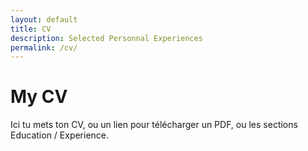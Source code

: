 ```yaml
---
layout: default
title: CV
description: Selected Personnal Experiences
permalink: /cv/
---
```


# My CV

Ici tu mets ton CV, ou un lien pour télécharger un PDF, ou les sections Education / Experience.
